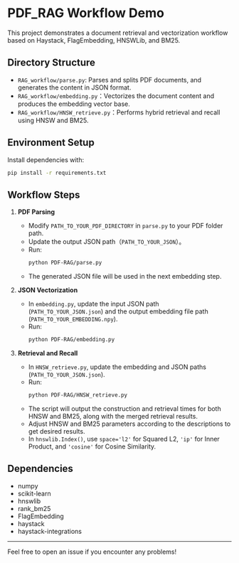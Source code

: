 # PDF_RAG Workflow Demo

This project demonstrates a document retrieval and vectorization workflow based on Haystack, FlagEmbedding, HNSWLib, and BM25.

## Directory Structure

- `RAG_workflow/parse.py`: Parses and splits PDF documents, and generates the content in JSON format.
- `RAG_workflow/embedding.py`：Vectorizes the document content and produces the embedding vector base.
- `RAG_workflow/HNSW_retrieve.py`：Performs hybrid retrieval and recall using HNSW and BM25.

## Environment Setup

Install dependencies with:

```bash
pip install -r requirements.txt
```

## Workflow Steps

1. **PDF Parsing**
   - Modify `PATH_TO_YOUR_PDF_DIRECTORY` in `parse.py` to your PDF folder path.
   - Update the output JSON path（`PATH_TO_YOUR_JSON`）。
   - Run:
     ```bash
     python PDF-RAG/parse.py
     ```
   - The generated JSON file will be used in the next embedding step.

2. **JSON Vectorization**
   - In `embedding.py`, update the input JSON path (`PATH_TO_YOUR_JSON.json`) and the output embedding file path (`PATH_TO_YOUR_EMBEDDING.npy`).
   - Run:
     ```bash
     python PDF-RAG/embedding.py
     ```

3. **Retrieval and Recall**
   - In `HNSW_retrieve.py`, update the embedding and JSON paths (`PATH_TO_YOUR_JSON.json`).
   - Run:
     ```bash
     python PDF-RAG/HNSW_retrieve.py
     ```
   - The script will output the construction and retrieval times for both HNSW and BM25, along with the merged retrieval results.
   - Adjust HNSW and BM25 parameters according to the descriptions to get desired results.
   - In `hnswlib.Index()`, use `space='l2'` for Squared L2, `'ip'` for Inner Product, and `'cosine'` for Cosine Similarity.

## Dependencies

- numpy
- scikit-learn
- hnswlib
- rank_bm25
- FlagEmbedding
- haystack
- haystack-integrations



---

Feel free to open an issue if you encounter any problems!
